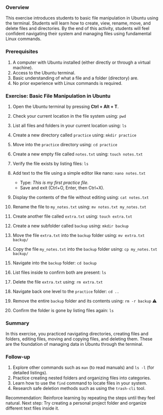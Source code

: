 <!--
{
  "ID": "3487261590",
  "Title": "Basic File Manipulation in Ubuntu",
  "Tags": ["Ubuntu", "Linux", "file management", "computer basics", "beginner"],
  "Description": "A beginner-friendly exercise to practice basic file manipulation commands in Ubuntu.",
  "Query": "You are a STEM instructor and training exercise curriculum creator for students aged 12-18. Geneate a training exercise with the following content: Learn basic file manipulation in Ubuntu. The focus area of this exercise is: Computer Basics. The difficulty level of the exercise is: Beginner. Make the exercise clear, positive, detailed, and comprehensive.  Each step of the excercise must be chronologically numbered.  Include a hidden section, an overview section, and a prerequisite section befrore the exercise section.  Include a summary section and a follow-up section after the exercise section. The hidden section is wrapped in an HTML style comment tag and includes the following parameters in json format: ID, Title, Tags, Description, Query, Model, Focus, Level, Date, Links, Filename. Where ID is a randomly generated 32 bit unique ID; Where title is a short title of the exercise; Where Tags is a list of tags associated with the exercise; Where Description is a short overview description of the exercise; Where Query is this query string; Where model is the model and version of this LLM; Where focus is the focus area of this exercise; Where level is the skill level of this exercise; Where date is the current date in the format yyyymmdd; Where Links is a list of helpful web links and resources related to this exercise; Where Filename is a short unique descriptive name for this markdown file.",
  "Model": "GPT-5",
  "Focus": "Linux",
  "Level": "Beginner",
  "Date": "20250828",
  "Links": [
    "https://help.ubuntu.com/community/UsingTheTerminal",
    "https://ubuntu.com/tutorials/command-line-for-beginners",
    "https://linuxcommand.org/"
  ],
  "Filename": "basic_file_manipulation_ubuntu_beginner.md"
}
-->

### Overview

This exercise introduces students to basic file manipulation in Ubuntu using the terminal. Students will learn how to create, view, rename, move, and delete files and directories. By the end of this activity, students will feel confident navigating their system and managing files using fundamental Linux commands.

### Prerequisites

1. A computer with Ubuntu installed (either directly or through a virtual machine).
2. Access to the Ubuntu terminal.
3. Basic understanding of what a file and a folder (directory) are.
4. No prior experience with Linux commands is required.

### Exercise: Basic File Manipulation in Ubuntu

1. Open the Ubuntu terminal by pressing **Ctrl + Alt + T**.
2. Check your current location in the file system using:
   `pwd`
3. List all files and folders in your current location using:
   `ls`
4. Create a new directory called `practice` using:
   `mkdir practice`
5. Move into the `practice` directory using:
   `cd practice`
6. Create a new empty file called `notes.txt` using:
   `touch notes.txt`
7. Verify the file exists by listing files:
   `ls`
8. Add text to the file using a simple editor like nano:
   `nano notes.txt`

   * Type: *This is my first practice file.*
   * Save and exit (Ctrl+O, Enter, then Ctrl+X).
9. Display the contents of the file without editing using:
   `cat notes.txt`
10. Rename the file to `my_notes.txt` using:
    `mv notes.txt my_notes.txt`
11. Create another file called `extra.txt` using:
    `touch extra.txt`
12. Create a new subfolder called `backup` using:
    `mkdir backup`
13. Move the file `extra.txt` into the `backup` folder using:
    `mv extra.txt backup/`
14. Copy the file `my_notes.txt` into the `backup` folder using:
    `cp my_notes.txt backup/`
15. Navigate into the `backup` folder:
    `cd backup`
16. List files inside to confirm both are present:
    `ls`
17. Delete the file `extra.txt` using:
    `rm extra.txt`
18. Navigate back one level to the `practice` folder:
    `cd ..`
19. Remove the entire `backup` folder and its contents using:
    `rm -r backup` ⚠️
20. Confirm the folder is gone by listing files again:
    `ls`

### Summary

In this exercise, you practiced navigating directories, creating files and folders, editing files, moving and copying files, and deleting them. These are the foundation of managing data in Ubuntu through the terminal.

### Follow-up

1. Explore other commands such as `man` (to read manuals) and `ls -l` (for detailed listings).
2. Practice creating nested folders and organizing files into categories.
3. Learn how to use the `find` command to locate files in your system.
4. Research safe deletion methods such as using the `trash-cli` tool.

Recommendation: Reinforce learning by repeating the steps until they feel natural.
Next step: Try creating a personal project folder and organize different text files inside it.
